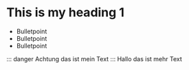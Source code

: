 # This is my heading 1
- Bulletpoint
- Bulletpoint
- Bulletpoint

::: danger
Achtung das ist mein Text
:::
Hallo das ist mehr Text